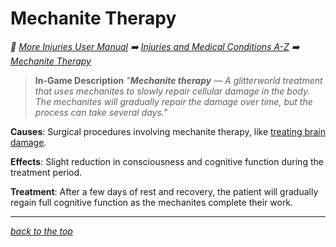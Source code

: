 # Mechanite Therapy

<!-- @generate_breadcrumb_trail {"template": "_:file_folder: {0}_", "connector": " :arrow_right: "} -->
_:file_folder: [More Injuries User Manual](/docs/wiki/README.md) :arrow_right: [Injuries and Medical Conditions A-Z](/docs/wiki/injuries/README.md) :arrow_right: [Mechanite Therapy](/docs/wiki/injuries/mechanite-therapy.md)_
<!-- @end_generated_block -->

> **In-Game Description**
> _"**Mechanite therapy** &mdash; A glitterworld treatment that uses mechanites to slowly repair cellular damage in the body. The mechanites will gradually repair the damage over time, but the process can take several days."_

**Causes**: Surgical procedures involving mechanite therapy, like [treating brain damage](/docs/wiki/surgeries.md#mechanite-therapy).

**Effects**: Slight reduction in consciousness and cognitive function during the treatment period.

**Treatment**: After a few days of rest and recovery, the patient will gradually regain full cognitive function as the mechanites complete their work.

<!-- @generate_link_to_top {"template": "---\n_[back to the top]({1})_"} -->
---
_[back to the top](#mechanite-therapy)_
<!-- @end_generated_block -->
